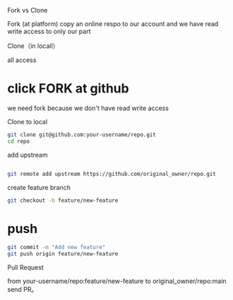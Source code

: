 Fork vs Clone

Fork (at platform)
 copy an online respo to our account and we have read write access to only our part


Clone（in locall）

all access
# click FORK at github
we need fork because we don't have read write access

Clone to local 

```bash
git clone git@github.com:your-username/repo.git
cd repo
```


add upstream
```bash

git remote add upstream https://github.com/original_owner/repo.git
```
create feature branch

```bash
git checkout -b feature/new-feature
```
# push
```bash
git commit -m "Add new feature"
git push origin feature/new-feature
```
Pull Request

from your-username/repo:feature/new-feature to original_owner/repo:main send PR。
